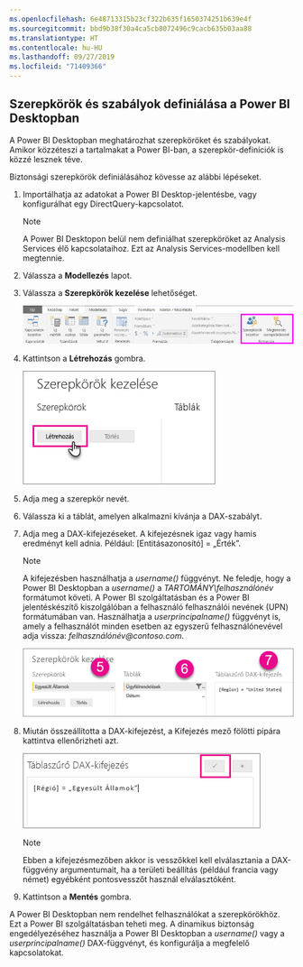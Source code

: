 ```yaml
---
ms.openlocfilehash: 6e48713315b23cf322b635f1650374251b639e4f
ms.sourcegitcommit: bbd9b38f30a4ca5cb8072496c9cacb635b03aa88
ms.translationtype: HT
ms.contentlocale: hu-HU
ms.lasthandoff: 09/27/2019
ms.locfileid: "71409366"
---
```

## <a name="define-roles-and-rules-in-power-bi-desktop"></a>Szerepkörök és szabályok definiálása a Power BI Desktopban
A Power BI Desktopban meghatározhat szerepköröket és szabályokat. Amikor közzéteszi a tartalmakat a Power BI-ban, a szerepkör-definíciók is közzé lesznek téve.

Biztonsági szerepkörök definiálásához kövesse az alábbi lépéseket.

1. Importálhatja az adatokat a Power BI Desktop-jelentésbe, vagy konfigurálhat egy DirectQuery-kapcsolatot.
   
   > [!NOTE]
   > A Power BI Desktopon belül nem definiálhat szerepköröket az Analysis Services élő kapcsolataihoz. Ezt az Analysis Services-modellben kell megtennie.
   > 
   > 
1. Válassza a **Modellezés** lapot.
2. Válassza a **Szerepkörök kezelése** lehetőséget.
   
   ![](./media/rls-desktop-define-roles/powerbi-desktop-security.png)
4. Kattintson a **Létrehozás** gombra.
   
   ![](./media/rls-desktop-define-roles/powerbi-desktop-security-create-role.png)
5. Adja meg a szerepkör nevét. 
6. Válassza ki a táblát, amelyen alkalmazni kívánja a DAX-szabályt.
7. Adja meg a DAX-kifejezéseket. A kifejezésnek igaz vagy hamis eredményt kell adnia. Például: [Entitásazonosító] = „Érték”.
   
   > [!NOTE]
   > A kifejezésben használhatja a *username()* függvényt. Ne feledje, hogy a Power BI Desktopban a *username()* a *TARTOMÁNY\felhasználónév* formátumot követi. A Power BI szolgáltatásban és a Power BI jelentéskészítő kiszolgálóban a felhasználó felhasználói nevének (UPN) formátumában van. Használhatja a *userprincipalname()* függvényt is, amely a felhasználót minden esetben az egyszerű felhasználónevével adja vissza: *felhasználónév\@contoso.com*.
   > 
   > 
   
   ![](./media/rls-desktop-define-roles/powerbi-desktop-security-create-rule.png)
8. Miután összeállította a DAX-kifejezést, a Kifejezés mező fölötti pipára kattintva ellenőrizheti azt.
      
   ![](./media/rls-desktop-define-roles/powerbi-desktop-security-validate-dax.png)
   
   > [!NOTE]
   > Ebben a kifejezésmezőben akkor is vesszőkkel kell elválasztania a DAX-függvény argumentumait, ha a területi beállítás (például francia vagy német) egyébként pontosvesszőt használ elválasztóként. 
   >
   >
   
9. Kattintson a **Mentés** gombra.

A Power BI Desktopban nem rendelhet felhasználókat a szerepkörökhöz. Ezt a Power BI szolgáltatásban teheti meg. A dinamikus biztonság engedélyezéséhez használja a Power BI Desktopban a *username()* vagy a *userprincipalname()* DAX-függvényt, és konfigurálja a megfelelő kapcsolatokat. 

